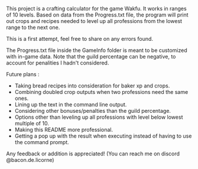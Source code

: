 This project is a crafting calculator for the game Wakfu.
It works in ranges of 10 levels. Based on data from the Progress.txt file, the program will print out crops and recipes needed to level up all professions from the lowest range to the next one.

This is a first attempt, feel free to share on any errors found.

The Progress.txt file inside the GameInfo folder is meant to be customized with in-game data.
Note that the guild percentage can be negative, to account for penalities I hadn't considered.

Future plans :
- Taking bread recipes into consideration for baker xp and crops.
- Combining doubled crop outputs when two professions need the same ones.
- Lining up the text in the command line output.
- Considering other bonuses/penalties than the guild percentage.
- Options other than leveling up all professions with level below lowest multiple of 10.
- Making this README more professional.
- Getting a pop up with the result when executing instead of having to use the command prompt.

Any feedback or addition is appreciated! (You can reach me on discord @bacon.de.licorne)
